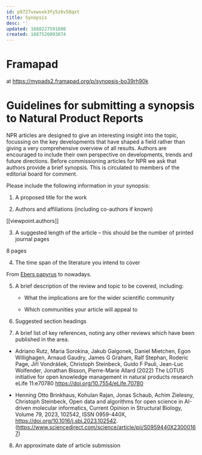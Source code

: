 ```yaml
---
id: p9727vxwvxk3fy5z6v58qxt
title: Synopsis
desc: ''
updated: 1688227591608
created: 1687526093874
---
```


# Framapad

at https://mypads2.framapad.org/p/synopsis-bo39rh90k

# Guidelines for submitting a synopsis to Natural Product Reports

NPR articles are designed to give an interesting insight into the topic, focussing on the key developments that have shaped a field rather than giving a very comprehensive overview of all results. Authors are encouraged to include their own perspective on developments, trends and future directions.
Before commissioning articles for NPR we ask that authors provide a brief synopsis. This is circulated to members of the editorial board for comment.  

Please include the following information in your synopsis:

1. A proposed title for the work


2. Authors and affiliations (including co-authors if known)

[[viewpoint.authors]]

3. A suggested length of the article – this should be the number of printed journal pages

8 pages

4. The time span of the literature you intend to cover

From [Ebers papyrus](https://en.wikipedia.org/wiki/Ebers_Papyrus "The Ebers Papyrus, also known as Papyrus Ebers, is an Egyptian medical papyrus of herbal knowledge dating to c. 1550 BCE \(the late Second Intermediate Period or early New Kingdom\). Among the oldest and most important medical papyri of Ancient Egypt, it was purchased at Luxor in the winter of 1873–1874 by the German Egyptologist Georg Ebers. It is currently kept at the Leipzig University Library in Germany.") to nowadays.

5. A brief description of the review and topic to be covered, including:

    - What the implications are for the wider scientific community

    - Which communities your article will appeal to

6. Suggested section headings



7. A brief list of key references, noting any other reviews which have been published in the area.


- Adriano Rutz, Maria Sorokina, Jakub Galgonek, Daniel Mietchen, Egon Willighagen, Arnaud Gaudry, James G Graham, Ralf Stephan, Roderic Page, Jiří Vondrášek, Christoph Steinbeck, Guido F Pauli, Jean-Luc Wolfender, Jonathan Bisson, Pierre-Marie Allard (2022) The LOTUS initiative for open knowledge management in natural products research eLife 11:e70780 https://doi.org/10.7554/eLife.70780

- Henning Otto Brinkhaus, Kohulan Rajan, Jonas Schaub, Achim Zielesny, Christoph Steinbeck,
Open data and algorithms for open science in AI-driven molecular informatics,
Current Opinion in Structural Biology, Volume 79, 2023, 102542, ISSN 0959-440X, https://doi.org/10.1016/j.sbi.2023.102542. (https://www.sciencedirect.com/science/article/pii/S0959440X23000167)




8. An approximate date of article submission